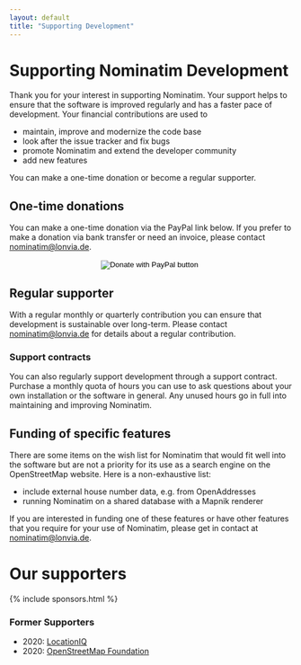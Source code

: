 ```yaml
---
layout: default
title: "Supporting Development"
---
```


# Supporting Nominatim Development

Thank you for your interest in supporting Nominatim. Your support helps to
ensure that the software is improved regularly and has a faster pace of
development. Your financial contributions are used to

* maintain, improve and modernize the code base
* look after the issue tracker and fix bugs
* promote Nominatim and extend the developer community
* add new features

You can make a one-time donation or become a regular supporter.

## One-time donations

You can make a one-time donation via the PayPal link below. If you prefer
to make a donation via bank transfer or need an invoice, please contact
[nominatim@lonvia.de](mailto:nominatim@lonvia.de).

<center>
<form action="https://www.paypal.com/cgi-bin/webscr" method="post" target="_top">
<input type="hidden" name="cmd" value="_s-xclick" />
<input type="hidden" name="hosted_button_id" value="6FKLMHWBLVMC2" />
<input type="image" src="https://www.paypalobjects.com/en_US/DK/i/btn/btn_donateCC_LG.gif" border="0" name="submit" title="PayPal - The safer, easier way to pay online!" alt="Donate with PayPal button" />
<img alt="" border="0" src="https://www.paypal.com/en_DE/i/scr/pixel.gif" width="1" height="1" />
</form>
</center>

## Regular supporter

With a regular monthly or quarterly contribution you can ensure that
development is sustainable over long-term. Please contact
[nominatim@lonvia.de](mailto:nominatim@lonvia.de)
for details about a regular contribution.

### Support contracts

You can also regularly support development through a support contract.
Purchase a monthly quota of hours you can use
to ask questions about your own installation or the software in general. Any
unused hours go in full into maintaining and improving Nominatim.


## Funding of specific features

There are some items on the wish list for Nominatim that would
fit well into the software but are not a priority for its use as a search
engine on the OpenStreetMap website. Here is a non-exhaustive list:

* include external house number data, e.g. from OpenAddresses
* running Nominatim on a shared database with a Mapnik renderer

If you are interested in funding one of these features or have other features
that you require for your use of Nominatim, please get in contact at
[nominatim@lonvia.de](mailto:nominatim@lonvia.de).

# Our supporters

{% include sponsors.html %}

### Former Supporters

* 2020: [LocationIQ](https://locationiq.com/)
* 2020: [OpenStreetMap Foundation](https://osmfoundation.org)

